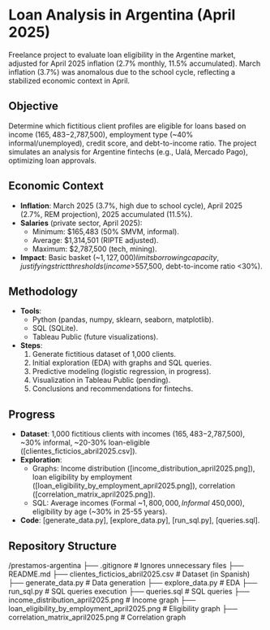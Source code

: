 # Loan Analysis in Argentina (April 2025)

Freelance project to evaluate loan eligibility in the Argentine market, adjusted for April 2025 inflation (2.7% monthly, 11.5% accumulated). March inflation (3.7%) was anomalous due to the school cycle, reflecting a stabilized economic context in April.

## Objective
Determine which fictitious client profiles are eligible for loans based on income ($165,483-$2,787,500), employment type (~40% informal/unemployed), credit score, and debt-to-income ratio. The project simulates an analysis for Argentine fintechs (e.g., Ualá, Mercado Pago), optimizing loan approvals.

## Economic Context
- **Inflation**: March 2025 (3.7%, high due to school cycle), April 2025 (2.7%, REM projection), 2025 accumulated (11.5%).
- **Salaries** (private sector, April 2025):
  - Minimum: $165,483 (50% SMVM, informal).
  - Average: $1,314,501 (RIPTE adjusted).
  - Maximum: $2,787,500 (tech, mining).
- **Impact**: Basic basket (~$1,127,000) limits borrowing capacity, justifying strict thresholds (income >$557,500, debt-to-income ratio <30%).

## Methodology
- **Tools**:
  - Python (pandas, numpy, sklearn, seaborn, matplotlib).
  - SQL (SQLite).
  - Tableau Public (future visualizations).
- **Steps**:
  1. Generate fictitious dataset of 1,000 clients.
  2. Initial exploration (EDA) with graphs and SQL queries.
  3. Predictive modeling (logistic regression, in progress).
  4. Visualization in Tableau Public (pending).
  5. Conclusions and recommendations for fintechs.

## Progress
- **Dataset**: 1,000 fictitious clients with incomes ($165,483-$2,787,500), ~30% informal, ~20-30% loan-eligible ([clientes_ficticios_abril2025.csv]).
- **Exploration**:
  - Graphs: Income distribution ([income_distribution_april2025.png]), loan eligibility by employment ([loan_eligibility_by_employment_april2025.png]), correlation ([correlation_matrix_april2025.png]).
  - SQL: Average incomes (Formal ~$1,800,000, Informal ~$450,000), eligibility by age (~30% in 25-55 years).
- **Code**: [generate_data.py], [explore_data.py], [run_sql.py], [queries.sql].

## Repository Structure


/prestamos-argentina
├── .gitignore                    # Ignores unnecessary files
├── README.md
├── clientes_ficticios_abril2025.csv  # Dataset (in Spanish)
├── generate_data.py              # Data generation
├── explore_data.py               # EDA
├── run_sql.py                    # SQL queries execution
├── queries.sql                   # SQL queries
├── income_distribution_april2025.png  # Income graph
├── loan_eligibility_by_employment_april2025.png  # Eligibility graph
├── correlation_matrix_april2025.png  # Correlation graph
